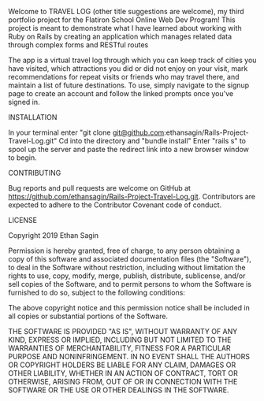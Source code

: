 Welcome to TRAVEL LOG (other title suggestions are welcome), my third portfolio project for the Flatiron School Online Web Dev Program! This project is meant to demonstrate what I have learned about working with Ruby on Rails by creating an application which manages related data through complex forms and RESTful routes

The app is a virtual travel log through which you can keep track of cities you have visited, which attractions you did or did not enjoy on your visit, mark recommendations for repeat visits or friends who may travel there, and maintain a list of future destinations. To use, simply navigate to the signup page to create an account and follow the linked prompts once you've signed in.

INSTALLATION

In your terminal enter "git clone git@github.com:ethansagin/Rails-Project-Travel-Log.git"
Cd into the directory and "bundle install"
Enter "rails s"  to spool up the server and paste the redirect link into a new browser window to begin.

CONTRIBUTING

Bug reports and pull requests are welcome on GitHub at https://github.com/ethansagin/Rails-Project-Travel-Log.git. Contributors are expected to adhere to the Contributor Covenant code of conduct.

LICENSE

Copyright 2019 Ethan Sagin

Permission is hereby granted, free of charge, to any person obtaining a copy of this software and associated documentation files (the "Software"), to deal in the Software without restriction, including without limitation the rights to use, copy, modify, merge, publish, distribute, sublicense, and/or sell copies of the Software, and to permit persons to whom the Software is furnished to do so, subject to the following conditions:

The above copyright notice and this permission notice shall be included in all copies or substantial portions of the Software.

THE SOFTWARE IS PROVIDED "AS IS", WITHOUT WARRANTY OF ANY KIND, EXPRESS OR IMPLIED, INCLUDING BUT NOT LIMITED TO THE WARRANTIES OF MERCHANTABILITY, FITNESS FOR A PARTICULAR PURPOSE AND NONINFRINGEMENT. IN NO EVENT SHALL THE AUTHORS OR COPYRIGHT HOLDERS BE LIABLE FOR ANY CLAIM, DAMAGES OR OTHER LIABILITY, WHETHER IN AN ACTION OF CONTRACT, TORT OR OTHERWISE, ARISING FROM, OUT OF OR IN CONNECTION WITH THE SOFTWARE OR THE USE OR OTHER DEALINGS IN THE SOFTWARE.